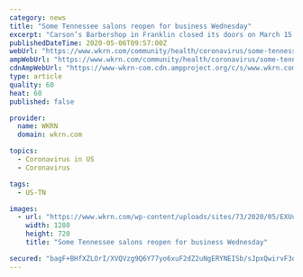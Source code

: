 ```yaml
---
category: news
title: "Some Tennessee salons reopen for business Wednesday"
excerpt: "Carson’s Barbershop in Franklin closed its doors on March 15. The staff is looking forward to getting back to work with new protocols in place."
publishedDateTime: 2020-05-06T09:57:00Z
webUrl: "https://www.wkrn.com/community/health/coronavirus/some-tennessee-salons-reopen-for-business-wednesday/"
ampWebUrl: "https://www.wkrn.com/community/health/coronavirus/some-tennessee-salons-reopen-for-business-wednesday/amp/"
cdnAmpWebUrl: "https://www-wkrn-com.cdn.ampproject.org/c/s/www.wkrn.com/community/health/coronavirus/some-tennessee-salons-reopen-for-business-wednesday/amp/"
type: article
quality: 60
heat: 60
published: false

provider:
  name: WKRN
  domain: wkrn.com

topics:
  - Coronavirus in US
  - Coronavirus

tags:
  - US-TN

images:
  - url: "https://www.wkrn.com/wp-content/uploads/sites/73/2020/05/EXUuEYxU4AAlAC8.jpg?w=1200&h=720&crop=1&resize=1280,720"
    width: 1280
    height: 720
    title: "Some Tennessee salons reopen for business Wednesday"

secured: "bagF+BHfXZLOrI/XVQVzg9Q6Y77yo6xuF2dZ2uNgERYNEISb/sJpxQwirvF3qLl5rMOi6/LELtArKaZHIlRYElsC4/UfSg8Y0Cv2OcJUfqnyDEDJShIYztbh0MGy/Yo1k3gl+mzNwg3TjWsAx1JVqL3ocoZuw1V42vzxUDrBW5B7CxypoM/vmfgrDNfHZ6GptkpGJOonXOpzuYqGYg6XOIpvCqtoHwUPUDEJ+zXktYsqRVmLKA0UQH58HGzdMXOZzwbsNQc9OhsYKQwRVQmkfICz6+wcZ6Q5i/THLkXRLpWPX1hWHg4xGOt4UUWIuQQ0;4mx/h7KJvD9bwgGgX5WeGA=="
---
```


